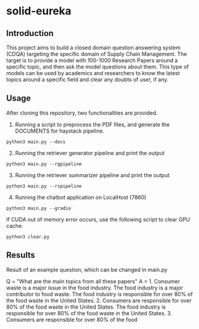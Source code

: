 # solid-eureka

## Introduction

This project aims to build a closed domain question answering system (CDQA) targeting the specific domain of Supply Chain Management. 
The target is to provide a model with 100-1000 Research Papers around a specific topic, and then ask the model questions about them.
This type of models can be used by academics and researchers to know the latest topics around a specific field and clear any doubts of user, if any.

## Usage

After cloning this repository, two functionalities are provided.

1) Running a script to preprocess the PDF files, and generate the DOCUMENTS for haystack pipeline.

```
python3 main.py --docs
```

2) Running the retriever generator pipeline and print the output

```
python3 main.py --rgpipeline
```
3) Running the retriever summarizer pipeline and print the output

```
python3 main.py --rspipeline
```

4) Running the chatbot application on LocalHost (7860)

```
python3 main.py --gradio
```

If CUDA out of memory error occurs, use the following script to clear GPU cache:
```
python3 clear.py
```

## Results

Result of an example question, which can be changed in main.py

Q = "What are the main topics from all these papers"
A = 1. Consumer waste is a major issue in the food
industry. The food industry is a major contributor
to food waste. The food industry is responsible for
over 80% of the food waste in the United States.
2. Consumers are responsible for over 80% of the
food waste in the United States. The food industry
is responsible for over 80% of the food waste in the
United States.
3. Consumers are responsible for over 80% of the
food